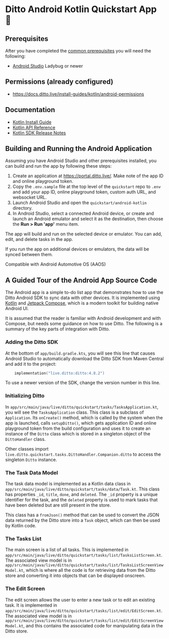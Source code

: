 # Ditto Android Kotlin Quickstart App 🚀

## Prerequisites

After you have completed the [common prerequisites] you will need the following:

- [Android Studio](https://developer.android.com/studio) Ladybug or newer

## Permissions (already configured)

- <https://docs.ditto.live/install-guides/kotlin/android-permissions>

## Documentation

- [Kotlin Install Guide](https://docs.ditto.live/install-guides/kotlin)
- [Kotlin API Reference](https://software.ditto.live/android/Ditto/4.8.2/api-reference/)
- [Kotlin SDK Release Notes](https://docs.ditto.live/release-notes/kotlin)

[common prerequisites]: https://github.com/getditto/quickstart#common-prerequisites

## Building and Running the Android Application

Assuming you have Android Studio and other prerequisites installed, you can
build and run the app by following these steps:

1. Create an application at <https://portal.ditto.live/>.  Make note of the app ID and online playground token.
2. Copy the `.env.sample` file at the top level of the `quickstart` repo to `.env` and add your app ID, online playground token, custom auth URL, and websocket URL.
3. Launch Android Studio and open the `quickstart/android-kotlin` directory.
4. In Android Studio, select a connected Android device, or create and launch an Android emulator and select it as the destination, then choose the **Run > Run 'app'** menu item.

The app will build and run on the selected device or emulator.  You can add,
edit, and delete tasks in the app.

If you run the app on additional devices or emulators, the data will be synced
between them.

Compatible with Android Automotive OS (AAOS)

## A Guided Tour of the Android App Source Code

The Android app is a simple to-do list app that demonstrates how to use the
Ditto Android SDK to sync data with other devices.
It is implemented using [Kotlin](https://kotlinlang.org/) and
[Jetpack Compose](https://developer.android.com/compose), which is a modern
toolkit for building native Android UI.

It is assumed that the reader is familiar with Android development and with
Compose, but needs some guidance on how to use Ditto.  The following is a
summary of the key parts of integration with Ditto.

### Adding the Ditto SDK

At the bottom of `app/build.gradle.kts`, you will see this line that causes
Android Studio to automatically download the Ditto SDK from Maven Central and
add it to the project:

```kotlin
    implementation("live.ditto:ditto:4.8.2")
```

To use a newer version of the SDK, change the version number in this line.

### Initializing Ditto

In `app/src/main/java/live/ditto/quickstart/tasks/TasksApplication.kt`, you will
see the `TasksApplication` class.  This class is a subclass of `Application`.
Its `onCreate()` method, which is called by the system when the app is launched,
calls `setupDitto()`, which gets application ID and online playground token from
the build configuration and uses it to create an instance of the `Ditto` class
which is stored in a singleton object of the `DittoHandler` class.

Other classes import `live.ditto.quickstart.tasks.DittoHandler.Companion.ditto`
to access the singleton `Ditto` instance.

### The Task Data Model

The task data model is implemented as a Kotlin data class in
`app/src/main/java/live/ditto/quickstart/tasks/data/Task.kt`.  This class has
properties `_id`, `title`, `done`, and `deleted`.  The `_id` property is a
unique identifier for the task, and the `deleted` property is used to mark tasks
that have been deleted but are still present in the store.

This class has a `fromJson()` method that can be used to convert the JSON data
returned by the Ditto store into a `Task` object, which can then be used by
Kotlin code.

### The Tasks List

The main screen is a list of all tasks.  This is implemented in
`app/src/main/java/live/ditto/quickstart/tasks/list/TasksListScreen.kt`.  The
associated view model is in
`app/src/main/java/live/ditto/quickstart/tasks/list/TasksListScreenViewModel.kt`,
which is where all the code is for retrieving data from the Ditto store and
converting it into objects that can be displayed onscreen.

### The Edit Screen

The edit screen allows the user to enter a new task or to edit an existing task.
It is implemented in
`app/src/main/java/live/ditto/quickstart/tasks/list/edit/EditScreen.kt`.  The
associated view model is in
`app/src/main/java/live/ditto/quickstart/tasks/list/edit/EditScreenViewModel.kt`,
and this contains the associated code for manipulating data in the Ditto store.
